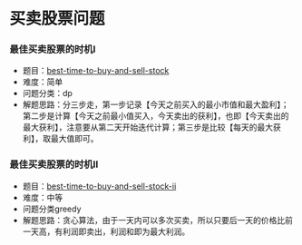 # 买卖股票问题

### 最佳买卖股票的时机Ⅰ
- 题目：[best-time-to-buy-and-sell-stock](../../leetcode/python/dp/_121_best-time-to-buy-and-sell-stock.py)
- 难度：简单
- 问题分类：dp
- 解题思路：分三步走，第一步记录【今天之前买入的最小市值和最大盈利】； 第二步是计算【今天之前最小值买入，今天卖出的获利】，也即【今天卖出的最大获利】，注意要从第二天开始迭代计算；第三步是比较【每天的最大获利】，取最大值即可。

### 最佳买卖股票的时机Ⅱ
- 题目：[best-time-to-buy-and-sell-stock-ii](../../leetcode/python/greedy/_122_best-time-to-buy-and-sell-stock-ii.py)
- 难度：中等
- 问题分类greedy
- 解题思路：贪心算法，由于一天内可以多次买卖，所以只要后一天的价格比前一天高，有利润即卖出，利润和即为最大利润。

